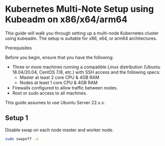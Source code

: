 # Kubernetes Multi-Note Setup using Kubeadm on x86/x64/arm64

This guide will walk you through setting up a multi-node Kubernetes cluster using kubeadm. The setup is suitable for x86, x64, or arm64 architectures.

Prerequisites

Before you begin, ensure that you have the following:

* Three or more machines running a compatible Linux distribution (Ubuntu 18.04/20.04, CentOS 7/8, etc.) with SSH access and the following specs:
  * Master at least 2 core CPU & 4GB RAM
  * Nodes at least 1 core CPU & 4GB RAM
* Firewalls configured to allow traffic between nodes.
* Root or sudo access to all machines.

This guide assumes to use Ubuntu Server 22.x.x. 
## Setup 1
Disable swap on each node master and worker node.
```bash
sudo swapoff -a
```
